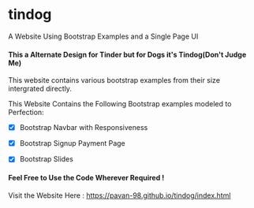 # tindog
A Website Using Bootstrap Examples and a Single Page UI


#### This a Alternate Design for Tinder but for Dogs it's Tindog(Don't Judge Me)


This website contains various bootstrap examples from their size intergrated directly.

This Website Contains the Following Bootstrap examples modeled to Perfection:
- [x] Bootstrap Navbar with Responsiveness
- [x] Bootstrap Signup Payment Page
- [x] Bootstrap Slides


#### Feel Free to Use the Code Wherever Required !


Visit the Website Here : https://pavan-98.github.io/tindog/index.html
